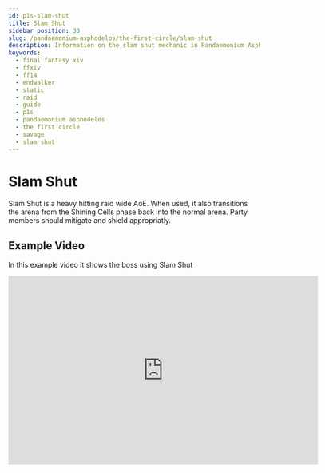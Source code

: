 ```yaml
---
id: p1s-slam-shut
title: Slam Shut
sidebar_position: 30
slug: /pandaemonium-asphodelos/the-first-circle/slam-shut
description: Information on the slam shut mechanic in Pandaemonium Asphodelos The First Circle (Savage)
keywords: 
  - final fantasy xiv
  - ffxiv
  - ff14
  - endwalker
  - static
  - raid
  - guide
  - p1s
  - pandaemonium asphodelos
  - the first circle
  - savage
  - slam shut
---
```


# Slam Shut
Slam Shut is a heavy hitting raid wide AoE.  When used, it also transitions the arena from the Shining Cells phase back into the normal arena. Party members should mitigate and shield appropriatly.

## Example Video
In this example video it shows the boss using Slam Shut
<iframe src="https://player.twitch.tv/?video=1273045734&parent=localhost&parent=manbeardgames.com&autoplay=false" 
    frameBorder="0" 
    allowFullScreen={true} 
    scrolling="no" 
    height="378" 
    width="620"></iframe>
